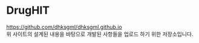 # DrugHIT

https://github.com/dhksgml/dhksgml.github.io
<br>
위 사이트의 설계된 내용을 바탕으로 개발된 사항들을 업로드 하기 위한 저장소입니다.
